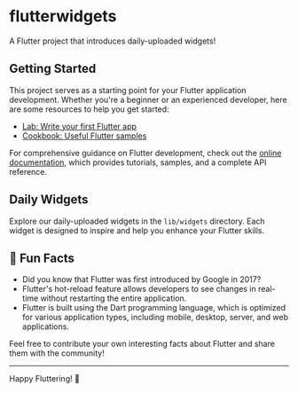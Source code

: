 # flutterwidgets

A Flutter project that introduces daily-uploaded widgets!

## Getting Started

This project serves as a starting point for your Flutter application development. Whether you're a beginner or an experienced developer, here are some resources to help you get started:

- [Lab: Write your first Flutter app](https://docs.flutter.dev/get-started/codelab)
- [Cookbook: Useful Flutter samples](https://docs.flutter.dev/cookbook)

For comprehensive guidance on Flutter development, check out the [online documentation](https://docs.flutter.dev/), which provides tutorials, samples, and a complete API reference.

## Daily Widgets

Explore our daily-uploaded widgets in the `lib/widgets` directory. Each widget is designed to inspire and help you enhance your Flutter skills.

## 🌟 Fun Facts

- Did you know that Flutter was first introduced by Google in 2017?
- Flutter's hot-reload feature allows developers to see changes in real-time without restarting the entire application.
- Flutter is built using the Dart programming language, which is optimized for various application types, including mobile, desktop, server, and web applications.

Feel free to contribute your own interesting facts about Flutter and share them with the community!

---

Happy Fluttering! 🚀
